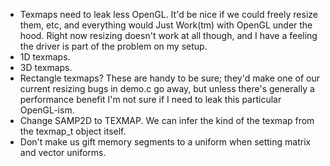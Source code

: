 * Texmaps need to leak less OpenGL. It'd be nice if we could freely resize
  them, etc, and everything would Just Work(tm) with OpenGL under the hood.
  Right now resizing doesn't work at all though, and I have a feeling the
  driver is part of the problem on my setup.
* 1D texmaps.
* 3D texmaps.
* Rectangle texmaps? These are handy to be sure; they'd make one of our current
  resizing bugs in demo.c go away, but unless there's generally a performance
  benefit I'm not sure if I need to leak this particular OpenGL-ism.
* Change SAMP2D to TEXMAP. We can infer the kind of the texmap from the
  texmap\_t object itself.
* Don't make us gift memory segments to a uniform when setting matrix and
  vector uniforms.
